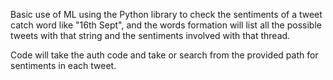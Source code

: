 Basic use of ML  using the Python library to check the sentiments of a tweet catch word like "16th Sept", and the words formation will list all the possible tweets with that string and the sentiments involved with that thread. 



Code will take the auth code and take or search from the provided path for sentiments in each tweet. 




